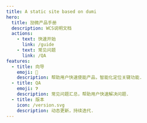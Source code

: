 ```yaml
---
title: A static site based on dumi
hero:
  title: 劢微产品手册
  description: WCS说明文档
  actions:
    - text: 快速开始
      link: /guide
    - text: 常见问题
      link: /QA
features:
  - title: 向导
    emoji: 🧭
    description: 帮助用户快速使能产品，智能化定位关键功能.
  - title: QA
    emoji: ❓︎
    description: 常见问题汇总，帮助用户快速解决问题.
  - title: 版本
    icon: /version.svg
    description: 动态更新，持续迭代.
---
```


